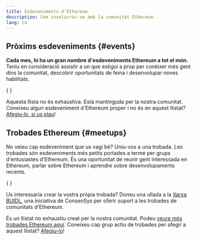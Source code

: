```yaml
---
title: Esdeveniments d'Ethereum
description: Com involucrar-se amb la comunitat Ethereum.
lang: ca
---
```


## Pròxims esdeveniments \{#events}

**Cada mes, hi ha un gran nombre d'esdeveniments Ethereum a tot el món.** Teniu en consideració assistir a un que estigui a prop per conèixer més gent dins la comunitat, descobrir oportunitats de feina i desenvolupar noves habilitats.

{
	<UpcomingEventsList/>
}

Aquesta llista no és exhaustiva. Està mantinguda per la nostra comunitat. Coneixeu algun esdeveniment d'Ethereum proper i no és en aquest llistat? [Afegiu-lo, si us plau](https://github.com/ethereum/ethereum-org-website/blob/dev/src/data/community-events.json)!

## Trobades Ethereum \{#meetups}

No veieu cap esdeveniment que us vagi bé? Uniu-vos a una trobada. Les trobades són esdeveniments més petits portades a terme per grups d'entusiastes d'Ethereum. És una oportunitat de reunir gent interessada en Ethereum, parlar sobre Ethereum i aprendre sobre desenvolupaments recents.

{
	<MeetupList />
}

Us interessaria crear la vostra pròpia trobada? Doneu una ullada a la [Xarxa BUIDL](https://consensys.net/developers/buidlnetwork/), una iniciativa de ConsenSys per oferir suport a les trobades de comunitats d'Ethereum.

És un llistat no exhaustiu creat per la nostra comunitat. Podeu [veure més trobades Ethereum aquí](https://www.meetup.com/topics/ethereum/). Coneixeu cap grup actiu de trobades per afegir a aquest llistat? [Afegiu-lo](https://github.com/ethereum/ethereum-org-website/blob/dev/src/data/community-meetups.json)!
